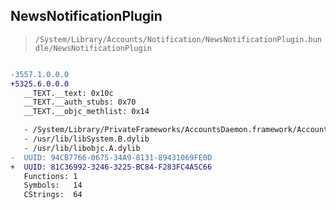 ## NewsNotificationPlugin

> `/System/Library/Accounts/Notification/NewsNotificationPlugin.bundle/NewsNotificationPlugin`

```diff

-3557.1.0.0.0
+5325.6.0.0.0
   __TEXT.__text: 0x10c
   __TEXT.__auth_stubs: 0x70
   __TEXT.__objc_methlist: 0x14

   - /System/Library/PrivateFrameworks/AccountsDaemon.framework/AccountsDaemon
   - /usr/lib/libSystem.B.dylib
   - /usr/lib/libobjc.A.dylib
-  UUID: 94CB7766-0675-34A9-8131-89431069FE0D
+  UUID: 81C36992-3246-3225-BC84-F283FC4A5C66
   Functions: 1
   Symbols:   14
   CStrings:  64

```
